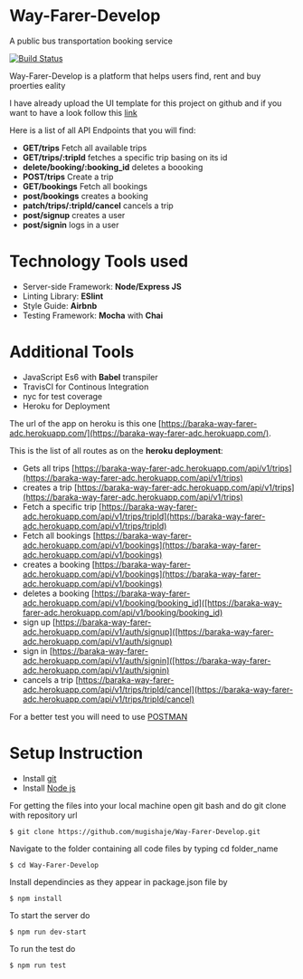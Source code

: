 # Way-Farer-Develop
A public bus transportation booking service

[![Build Status](https://travis-ci.org/mugishaje/Way-Farer-Develop.svg?branch=develop)](https://travis-ci.org/mugishaje/Way-Farer-Develop)

Way-Farer-Develop is a platform  that helps users find, rent and buy proerties eality

I have already upload the UI template for this project on github and if you want to have a look follow this [link](https://github.com/mugishaje/Way-Farer-Develop)

Here is a list of all API Endpoints that you will find:
* **GET/trips** Fetch all available trips
* **GET/trips/:tripId** fetches a specific trip basing on its id
* **delete/booking/:booking_id** deletes a boooking
* **POST/trips** Create a trip
* **GET/bookings** Fetch all bookings
* **post/bookings** creates a booking
* **patch/trips/:tripId/cancel** cancels a trip
* **post/signup** creates a user
* **post/signin** logs in a user

# Technology Tools used
* Server-side Framework: **Node/Express JS**
* Linting Library: **ESlint**
* Style Guide: **Airbnb**
* Testing Framework: **Mocha** with **Chai**

# Additional Tools
* JavaScript Es6 with **Babel** transpiler
* TravisCI for Continous Integration
* nyc for test coverage
* Heroku for Deployment

The url of the app on heroku is this one [https://baraka-way-farer-adc.herokuapp.com/](https://baraka-way-farer-adc.herokuapp.com/).

This is the list of all routes as on the **heroku deployment**:
* Gets all trips  [https://baraka-way-farer-adc.herokuapp.com/api/v1/trips](https://baraka-way-farer-adc.herokuapp.com/api/v1/trips)
* creates a trip  [https://baraka-way-farer-adc.herokuapp.com/api/v1/trips](https://baraka-way-farer-adc.herokuapp.com/api/v1/trips)
* Fetch a specific trip [https://baraka-way-farer-adc.herokuapp.com/api/v1/trips/tripId](https://baraka-way-farer-adc.herokuapp.com/api/v1/trips/tripId)
* Fetch all bookings [https://baraka-way-farer-adc.herokuapp.com/api/v1/bookings](https://baraka-way-farer-adc.herokuapp.com/api/v1/bookings)
* creates a booking [https://baraka-way-farer-adc.herokuapp.com/api/v1/bookings](https://baraka-way-farer-adc.herokuapp.com/api/v1/bookings)
* deletes a booking [https://baraka-way-farer-adc.herokuapp.com/api/v1/booking/booking_id]([https://baraka-way-farer-adc.herokuapp.com/api/v1/booking/booking_id)
* sign up [https://baraka-way-farer-adc.herokuapp.com/api/v1/auth/signup]([https://baraka-way-farer-adc.herokuapp.com/api/v1/auth/signup)
* sign in [https://baraka-way-farer-adc.herokuapp.com/api/v1/auth/signin]([https://baraka-way-farer-adc.herokuapp.com/api/v1/auth/signin)
* cancels a  trip [https://baraka-way-farer-adc.herokuapp.com/api/v1/trips/tripId/cancel](https://baraka-way-farer-adc.herokuapp.com/api/v1/trips/tripId/cancel)

For a better test you will need to use [POSTMAN](https://www.getpostman.com/)
# Setup Instruction
* Install [git](https://git-scm.com/downloads)
* Install [Node js](https://nodejs.org/en/)

For getting the files into your local machine open git bash and do git clone with repository url

```
$ git clone https://github.com/mugishaje/Way-Farer-Develop.git
```
Navigate to the folder containing all code files by typing cd folder_name

```
$ cd Way-Farer-Develop
```
Install dependincies as they appear in package.json file by

```
$ npm install
```
To start the server do

```
$ npm run dev-start
```
To run the test do

```
$ npm run test
```

